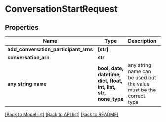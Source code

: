 # ConversationStartRequest


## Properties
Name | Type | Description | Notes
------------ | ------------- | ------------- | -------------
**add_conversation_participant_arns** | **[str]** |  | [optional] 
**conversation_arn** | **str** |  | [optional] 
**any string name** | **bool, date, datetime, dict, float, int, list, str, none_type** | any string name can be used but the value must be the correct type | [optional]

[[Back to Model list]](../README.md#documentation-for-models) [[Back to API list]](../README.md#documentation-for-api-endpoints) [[Back to README]](../README.md)


